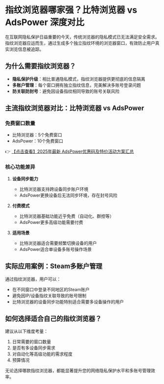 # 指纹浏览器哪家强？比特浏览器 vs AdsPower 深度对比

在互联网隐私保护日益重要的今天，传统浏览器的隐私模式已无法满足安全需求。指纹浏览器应运而生，通过生成多个独立指纹环境的浏览器窗口，有效防止用户真实浏览信息被追踪。

## 为什么需要指纹浏览器？

- **隐私保护升级**：相比普通隐私模式，指纹浏览器提供更彻底的信息隔离
- **多账户管理**：每个窗口拥有独立指纹信息，完美解决多账号登录问题
- **防关联防封号**：避免因设备指纹相同导致的账号关联风险

## 主流指纹浏览器对比：比特浏览器 vs AdsPower

### 免费窗口数量
- 比特浏览器：5个免费窗口
- AdsPower：10个免费窗口

👉 [【点击查看】2025年最新 AdsPower优惠码及特价活动方案汇总](https://bit.ly/adspower_free)

### 核心功能差异
1. **设备同步能力**
   - 比特浏览器支持跨设备同步账户环境
   - AdsPower更换设备后无法同步环境，存在封号风险

2. **付费模式**
   - 比特浏览器基础功能近乎免费（自动化、群控等）
   - AdsPower更多高级功能需要付费

3. **适用场景**
   - 比特浏览器适合需要频繁切换设备的用户
   - AdsPower适合单设备多账号操作场景

## 实际应用案例：Steam多账户管理

通过指纹浏览器，用户可以：
- 在不同窗口中登录不同地区的Steam账户
- 避免因IP/设备指纹关联导致的账号限制
- 比特浏览器的设备同步功能特别适合需要多设备操作的用户

## 如何选择适合自己的指纹浏览器？

建议从以下维度考量：
1. 日常需要的窗口数量
2. 是否有多设备同步需求
3. 对自动化等高级功能的需求程度
4. 预算情况

无论选择哪款指纹浏览器，都能显著提升您的网络隐私保护水平和多账号管理效率。